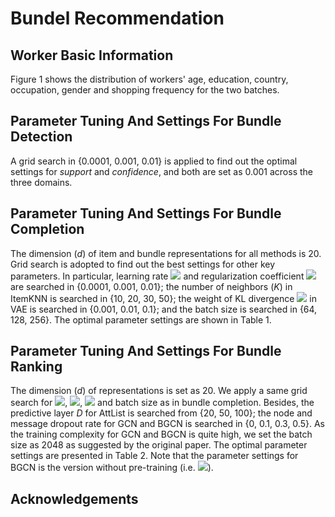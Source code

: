 # Bundel Recommendation

## Worker Basic Information
Figure 1 shows the distribution of workers' age, education, country, occupation, gender and shopping frequency for the two batches.


## Parameter Tuning And Settings For Bundle Detection
A grid search in {0.0001, 0.001, 0.01} is applied to find out the optimal settings for *support* and *confidence*, and both are set as 0.001 across the three domains.


## Parameter Tuning And Settings For Bundle Completion
The dimension (*d*) of item and bundle representations for all methods is 20. Grid search is adopted to find out the best settings for other key parameters. In particular, learning rate ![](https://latex.codecogs.com/svg.image?(\eta)) and regularization coefficient ![](https://latex.codecogs.com/svg.image?(\lambda)) are searched in {0.0001, 0.001, 0.01}; the number of neighbors (*K*) in ItemKNN is searched in {10, 20, 30, 50}; the weight of KL divergence ![](https://latex.codecogs.com/svg.image?(\alpha)) in VAE is searched in {0.001, 0.01, 0.1}; and the batch size is searched in {64, 128, 256}. The optimal parameter settings are shown in Table 1. 


## Parameter Tuning And Settings For Bundle Ranking
The dimension (*d*) of representations is set as 20. We apply a same grid search for ![](https://latex.codecogs.com/svg.image?(\eta)), ![](https://latex.codecogs.com/svg.image?(\lambda)), ![](https://latex.codecogs.com/svg.image?K) and batch size as in bundle completion. Besides, the predictive layer *D* for AttList is searched from {20, 50, 100}; the node and message dropout rate for GCN and BGCN is searched in {0, 0.1, 0.3, 0.5}. As the training complexity for GCN and BGCN is quite high, we set the batch size as 2048 as suggested by the original paper. The optimal parameter settings are presented in Table 2. Note that the parameter settings for BGCN is the version without pre-training (i.e. ![](https://latex.codecogs.com/svg.image?BGCN_{w/o\&space;pre})).  

## Acknowledgements
